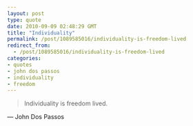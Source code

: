 ```yaml
---
layout: post
type: quote
date: 2010-09-09 02:48:29 GMT
title: "Individuality"
permalink: /post/1089585016/individuality-is-freedom-lived
redirect_from: 
  - /post/1089585016/individuality-is-freedom-lived
categories:
- quotes
- john dos passos
- individuality
- freedom
---
```

<blockquote>Individuality is freedom lived.</blockquote>
<p>— John Dos Passos</p>